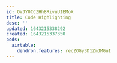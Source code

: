 ```yaml
---
id: OVJY0CCZHh8RivuUIEMoX
title: Code Highlighting
desc: ''
updated: 1643215338292
created: 1643215337350
pods:
  airtable:
    dendron.features: recZOGy3D1ZmJMGuI
---
```


